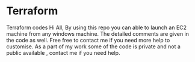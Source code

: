 # Terraform
Terraform codes 
Hi All,
By using this repo you can able to launch an EC2 machine from any windows machine.
The detailed comments are given in the code as well.
Free free to contact me if you need more help to customise.
As a part of my work some of the code is private and not a public available , contact me if you need help.
